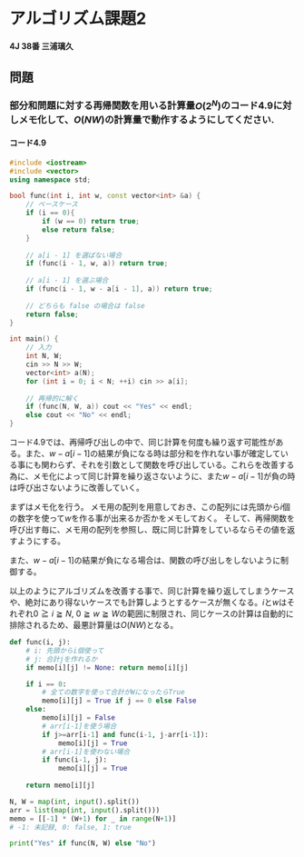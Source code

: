 # アルゴリズム課題2
#### 4J 38番 三浦璃久

## 問題
### 部分和問題に対する再帰関数を用いる計算量$O(2^N)$のコード4.9に対しメモ化して、$O(NW)$の計算量で動作するようにしてください.

#### コード4.9

```cpp
#include <iostream>
#include <vector>
using namespace std;

bool func(int i, int w, const vector<int> &a) {
    // ベースケース
    if (i == 0){
        if (w == 0) return true;
        else return false;
    }
    
    // a[i - 1] を選ばない場合
    if (func(i - 1, w, a)) return true;
    
    // a[i - 1] を選ぶ場合
    if (func(i - 1, w - a[i - 1], a)) return true;
    
    // どちらも false の場合は false
    return false;
}

int main() {
    // 入力
    int N, W;
    cin >> N >> W;
    vector<int> a(N);
    for (int i = 0; i < N; ++i) cin >> a[i];
    
    // 再帰的に解く
    if (func(N, W, a)) cout << "Yes" << endl;
    else cout << "No" << endl;
}
```

コード4.9では、再帰呼び出しの中で、同じ計算を何度も繰り返す可能性がある。また、$w - a[i - 1]$の結果が負になる時は部分和を作れない事が確定している事にも関わらず、それを引数として関数を呼び出している。これらを改善する為に、メモ化によって同じ計算を繰り返さないように、また$w - a[i - 1]$が負の時は呼び出さないように改善していく。

まずはメモ化を行う。
メモ用の配列を用意しておき、この配列には先頭から$i$個の数字を使って$w$を作る事が出来るか否かをメモしておく。
そして、再帰関数を呼び出す毎に、メモ用の配列を参照し、既に同じ計算をしているならその値を返すようにする。

また、$w - a[i - 1]$の結果が負になる場合は、関数の呼び出しをしないように制御する。

以上のようにアルゴリズムを改善する事で、同じ計算を繰り返してしまうケースや、絶対にあり得ないケースでも計算しようとするケースが無くなる。$i$と$w$はそれぞれ$0 \geqq i \geqq N$, $0 \geqq w \geqq W$の範囲に制限され、同じケースの計算は自動的に排除されるため、最悪計算量は$O(NW)$となる。

```python
def func(i, j):
    # i: 先頭からi個使って
    # j: 合計jを作れるか
    if memo[i][j] != None: return memo[i][j]

    if i == 0:
        # 全ての数字を使って合計がWになったらTrue
        memo[i][j] = True if j == 0 else False
    else:
        memo[i][j] = False
        # arr[i-1]を使う場合
        if j>=arr[i-1] and func(i-1, j-arr[i-1]):
            memo[i][j] = True
        # arr[i-1]を使わない場合
        if func(i-1, j):
            memo[i][j] = True
    
    return memo[i][j]

N, W = map(int, input().split())
arr = list(map(int, input().split()))
memo = [[-1] * (W+1) for _ in range(N+1)]
# -1: 未記録, 0: false, 1: true

print("Yes" if func(N, W) else "No")
```
